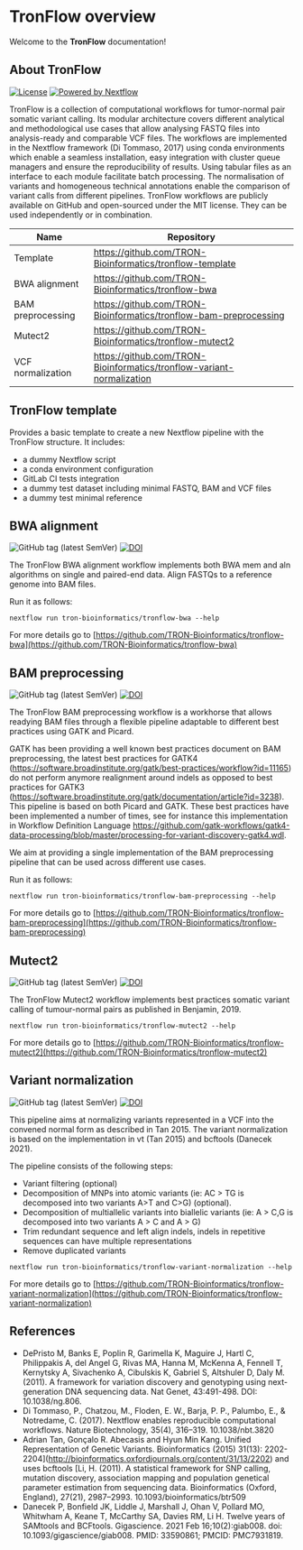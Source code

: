# TronFlow overview

Welcome to the **TronFlow** documentation!

## About TronFlow

[![License](https://img.shields.io/badge/license-MIT-green)](https://opensource.org/licenses/MIT)
[![Powered by Nextflow](https://img.shields.io/badge/powered%20by-Nextflow-orange.svg?style=flat&colorA=E1523D&colorB=007D8A)](https://www.nextflow.io/)


TronFlow is a collection of computational workflows for tumor-normal pair somatic variant calling. 
Its modular architecture covers different analytical and methodological use cases that allow analysing FASTQ files 
into analysis-ready and comparable VCF files. 
The workflows are implemented in the Nextflow framework (Di Tommaso, 2017) using conda environments which enable a 
seamless installation, easy integration with cluster queue managers and ensure the reproducibility of results. 
Using tabular files as an interface to each module facilitate batch processing. 
The normalisation of variants and homogeneous technical annotations enable the comparison of variant calls from 
different pipelines. 
TronFlow workflows are publicly available on GitHub and open-sourced under the MIT license. 
They can be used independently or in combination.

| Name                 | Repository                                                             |
|----------------------|------------------------------------------------------------------------|
| Template             | https://github.com/TRON-Bioinformatics/tronflow-template               |
| BWA alignment        | https://github.com/TRON-Bioinformatics/tronflow-bwa                    |
| BAM preprocessing    | https://github.com/TRON-Bioinformatics/tronflow-bam-preprocessing      |
| Mutect2              | https://github.com/TRON-Bioinformatics/tronflow-mutect2                |
| VCF normalization    | https://github.com/TRON-Bioinformatics/tronflow-variant-normalization  |


## TronFlow template

Provides a basic template to create a new Nextflow pipeline with the TronFlow structure. 
It includes: 
 - a dummy Nextflow script
 - a conda environment configuration
 - GitLab CI tests integration
 - a dummy test dataset including minimal FASTQ, BAM and VCF files
 - a dummy test minimal reference

## BWA alignment

![GitHub tag (latest SemVer)](https://img.shields.io/github/v/release/tron-bioinformatics/tronflow-bwa?sort=semver)
[![DOI](https://zenodo.org/badge/327943420.svg)](https://zenodo.org/badge/latestdoi/327943420)

The TronFlow BWA alignment workflow implements both BWA mem and aln algorithms on single and paired-end data. 
Align FASTQs to a reference genome into BAM files.

Run it as follows:
```
nextflow run tron-bioinformatics/tronflow-bwa --help
```

For more details go to [https://github.com/TRON-Bioinformatics/tronflow-bwa](https://github.com/TRON-Bioinformatics/tronflow-bwa)


## BAM preprocessing

![GitHub tag (latest SemVer)](https://img.shields.io/github/v/release/tron-bioinformatics/tronflow-bam-preprocessing?sort=semver)
[![DOI](https://zenodo.org/badge/358400957.svg)](https://zenodo.org/badge/latestdoi/358400957)

The TronFlow BAM preprocessing workflow is a workhorse that allows readying BAM files through a flexible pipeline 
adaptable to different best practices using GATK and Picard.

GATK has been providing a well known best practices document on BAM preprocessing, the latest best practices for 
GATK4 (https://software.broadinstitute.org/gatk/best-practices/workflow?id=11165) do not perform anymore realignment 
around indels as opposed to best practices for 
GATK3 (https://software.broadinstitute.org/gatk/documentation/article?id=3238). 
This pipeline is based on both Picard and GATK. 
These best practices have been implemented a number of times, see for instance this implementation in 
Workflow Definition Language https://github.com/gatk-workflows/gatk4-data-processing/blob/master/processing-for-variant-discovery-gatk4.wdl.

We aim at providing a single implementation of the BAM preprocessing pipeline that can be used across different 
use cases.

Run it as follows:
```
nextflow run tron-bioinformatics/tronflow-bam-preprocessing --help
```

For more details go to [https://github.com/TRON-Bioinformatics/tronflow-bam-preprocessing](https://github.com/TRON-Bioinformatics/tronflow-bam-preprocessing)

## Mutect2

![GitHub tag (latest SemVer)](https://img.shields.io/github/v/release/tron-bioinformatics/tronflow-mutect2?sort=semver)
[![DOI](https://zenodo.org/badge/355860788.svg)](https://zenodo.org/badge/latestdoi/355860788)

The TronFlow Mutect2 workflow implements best practices somatic variant calling of tumour-normal pairs as published 
in Benjamin, 2019.

```
nextflow run tron-bioinformatics/tronflow-mutect2 --help
```

For more details go to [https://github.com/TRON-Bioinformatics/tronflow-mutect2](https://github.com/TRON-Bioinformatics/tronflow-mutect2)

## Variant normalization

![GitHub tag (latest SemVer)](https://img.shields.io/github/v/release/tron-bioinformatics/tronflow-variant-normalization?sort=semver)
[![DOI](https://zenodo.org/badge/372133189.svg)](https://zenodo.org/badge/latestdoi/372133189)

This pipeline aims at normalizing variants represented in a VCF into the convened normal form as described in Tan 2015. 
The variant normalization is based on the implementation in vt (Tan 2015) and bcftools (Danecek 2021).
 
The pipeline consists of the following steps:
 * Variant filtering (optional)
 * Decomposition of MNPs into atomic variants (ie: AC > TG is decomposed into two variants A>T and C>G) (optional).
 * Decomposition of multiallelic variants into biallelic variants (ie: A > C,G is decomposed into two variants A > C and A > G)
 * Trim redundant sequence and left align indels, indels in repetitive sequences can have multiple representations
 * Remove duplicated variants

```
nextflow run tron-bioinformatics/tronflow-variant-normalization --help
```

For more details go to [https://github.com/TRON-Bioinformatics/tronflow-variant-normalization](https://github.com/TRON-Bioinformatics/tronflow-variant-normalization)

## References

* DePristo M, Banks E, Poplin R, Garimella K, Maguire J, Hartl C, Philippakis A, del Angel G, Rivas MA, Hanna M, McKenna A, Fennell T, Kernytsky A, Sivachenko A, Cibulskis K, Gabriel S, Altshuler D, Daly M. (2011). A framework for variation discovery and genotyping using next-generation DNA sequencing data. Nat Genet, 43:491-498. DOI: 10.1038/ng.806.
* Di Tommaso, P., Chatzou, M., Floden, E. W., Barja, P. P., Palumbo, E., & Notredame, C. (2017). Nextflow enables reproducible computational workflows. Nature Biotechnology, 35(4), 316–319. 10.1038/nbt.3820
* Adrian Tan, Gonçalo R. Abecasis and Hyun Min Kang. Unified Representation of Genetic Variants. Bioinformatics (2015) 31(13): 2202-2204](http://bioinformatics.oxfordjournals.org/content/31/13/2202) and uses bcftools [Li, H. (2011). A statistical framework for SNP calling, mutation discovery, association mapping and population genetical parameter estimation from sequencing data. Bioinformatics (Oxford, England), 27(21), 2987–2993. 10.1093/bioinformatics/btr509
* Danecek P, Bonfield JK, Liddle J, Marshall J, Ohan V, Pollard MO, Whitwham A, Keane T, McCarthy SA, Davies RM, Li H. Twelve years of SAMtools and BCFtools. Gigascience. 2021 Feb 16;10(2):giab008. doi: 10.1093/gigascience/giab008. PMID: 33590861; PMCID: PMC7931819.